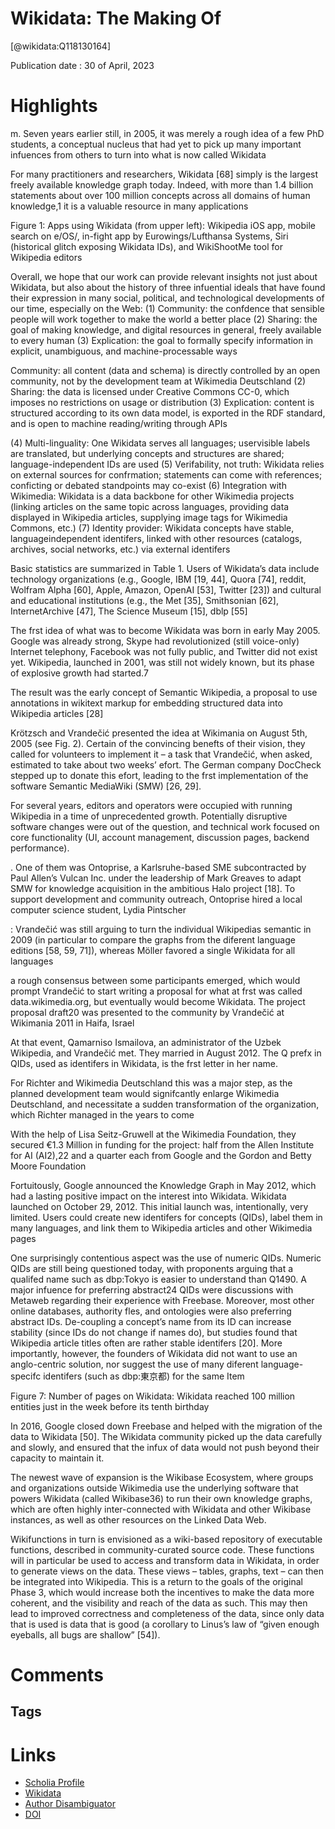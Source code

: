 
Wikidata: The Making Of
=======================
  
  [@wikidata:Q118130164]  
  
Publication date : 30 of April, 2023  

# Highlights

m. Seven years earlier still, in 2005,
it was merely a rough idea of a few PhD students, a conceptual
nucleus that had yet to pick up many important infuences from
others to turn into what is now called Wikidata 

For many practitioners and researchers, Wikidata [68] simply is the
largest freely available knowledge graph today. Indeed, with more
than 1.4 billion statements about over 100 million concepts across
all domains of human knowledge,1 it is a valuable resource in many
applications

Figure 1: Apps using Wikidata (from upper left): Wikipedia
iOS app, mobile search on e/OS/, in-fight app by Eurowings/Lufthansa Systems, Siri (historical glitch exposing
Wikidata IDs), and WikiShootMe tool for Wikipedia editors


Overall, we hope that our work can provide relevant insights not
just about Wikidata, but also about the history of three infuential
ideals that have found their expression in many social, political,
and technological developments of our time, especially on the Web:
(1) Community: the confdence that sensible people will work
together to make the world a better place
(2) Sharing: the goal of making knowledge, and digital resources
in general, freely available to every human
(3) Explication: the goal to formally specify information in explicit, unambiguous, and machine-processable ways

Community: all content (data and schema) is directly controlled by an open community, not by the development team
at Wikimedia Deutschland
(2) Sharing: the data is licensed under Creative Commons CC-0,
which imposes no restrictions on usage or distribution
(3) Explication: content is structured according to its own data
model, is exported in the RDF standard, and is open to machine reading/writing through APIs

(4) Multi-linguality: One Wikidata serves all languages; uservisible labels are translated, but underlying concepts and
structures are shared; language-independent IDs are used
(5) Verifability, not truth: Wikidata relies on external sources
for confrmation; statements can come with references; conficting or debated standpoints may co-exist
(6) Integration with Wikimedia: Wikidata is a data backbone for
other Wikimedia projects (linking articles on the same topic
across languages, providing data displayed in Wikipedia
articles, supplying image tags for Wikimedia Commons, etc.)
(7) Identity provider: Wikidata concepts have stable, languageindependent identifers, linked with other resources (catalogs, archives, social networks, etc.) via external identifers


Basic statistics are
summarized in Table 1. Users of Wikidata’s data include technology
organizations (e.g., Google, IBM [19, 44], Quora [74], reddit, Wolfram Alpha [60], Apple, Amazon, OpenAI [53], Twitter [23]) and
cultural and educational institutions (e.g., the Met [35], Smithsonian [62], InternetArchive [47], The Science Museum [15], dblp [55]

The frst idea of what was to become Wikidata was born in early
May 2005. Google was already strong, Skype had revolutionized
(still voice-only) Internet telephony, Facebook was not fully public,
and Twitter did not exist yet. Wikipedia, launched in 2001, was still
not widely known, but its phase of explosive growth had started.7

The result was the early concept of Semantic Wikipedia, a proposal to use annotations in wikitext markup for embedding structured data into Wikipedia articles [28]

Krötzsch and Vrandečić presented the idea at Wikimania on
August 5th, 2005 (see Fig. 2). Certain of the convincing benefts
of their vision, they called for volunteers to implement it – a task
that Vrandečić, when asked, estimated to take about two weeks’
efort. The German company DocCheck stepped up to donate this
efort, leading to the frst implementation of the software Semantic
MediaWiki (SMW) [26, 29].

For several years, editors and operators were occupied with
running Wikipedia in a time of unprecedented growth. Potentially
disruptive software changes were out of the question, and technical work focused on core functionality (UI, account management,
discussion pages, backend performance).

. One of them was Ontoprise, a Karlsruhe-based SME subcontracted by Paul
Allen’s Vulcan Inc. under the leadership of Mark Greaves to adapt
SMW for knowledge acquisition in the ambitious Halo project [18].
To support development and community outreach, Ontoprise hired
a local computer science student, Lydia Pintscher

: Vrandečić was
still arguing to turn the individual Wikipedias semantic in 2009
(in particular to compare the graphs from the diferent language
editions [58, 59, 71]), whereas Möller favored a single Wikidata for
all languages

a rough consensus between some
participants emerged, which would prompt Vrandečić to start writing a proposal for what at frst was called data.wikimedia.org, but
eventually would become Wikidata.
The project proposal draft20 was presented to the community
by Vrandečić at Wikimania 2011 in Haifa, Israel

At that event, Qamarniso Ismailova, an administrator of the Uzbek Wikipedia, and Vrandečić met. They married in August 2012. The Q prefx in QIDs, used as identifers in Wikidata, is the frst letter in her name.

For Richter and Wikimedia Deutschland this was a major step, as
the planned development team would signifcantly enlarge Wikimedia Deutschland, and necessitate a sudden transformation of the
organization, which Richter managed in the years to come 

With the help of Lisa Seitz-Gruwell at the Wikimedia Foundation,
they secured €1.3 Million in funding for the project: half from
the Allen Institute for AI (AI2),22 and a quarter each from Google
and the Gordon and Betty Moore Foundation

Fortuitously, Google announced the Knowledge Graph in May 2012,
which had a lasting positive impact on the interest into Wikidata.
Wikidata launched on October 29, 2012. This initial launch was,
intentionally, very limited. Users could create new identifers for
concepts (QIDs), label them in many languages, and link them to
Wikipedia articles and other Wikimedia pages


One surprisingly contentious aspect was the use of numeric
QIDs. Numeric QIDs are still being questioned today, with proponents arguing that a qualifed name such as dbp:Tokyo is easier to
understand than Q1490. A major infuence for preferring abstract24
QIDs were discussions with Metaweb regarding their experience
with Freebase. Moreover, most other online databases, authority
fles, and ontologies were also preferring abstract IDs. De-coupling
a concept’s name from its ID can increase stability (since IDs do
not change if names do), but studies found that Wikipedia article
titles often are rather stable identifers [20]. More importantly, however, the founders of Wikidata did not want to use an anglo-centric
solution, nor suggest the use of many diferent language-specifc
identifers (such as dbp:東京都) for the same Item

Figure 7: Number of pages on Wikidata: Wikidata reached
100 million entities just in the week before its tenth birthday

In 2016, Google closed down Freebase and helped with the migration of the data to Wikidata [50]. The Wikidata community picked
up the data carefully and slowly, and ensured that the infux of data
would not push beyond their capacity to maintain it.

The newest wave of expansion is the Wikibase Ecosystem, where
groups and organizations outside Wikimedia use the underlying
software that powers Wikidata (called Wikibase36) to run their own
knowledge graphs, which are often highly inter-connected with
Wikidata and other Wikibase instances, as well as other resources
on the Linked Data Web.

Wikifunctions in turn is envisioned as a wiki-based repository of
executable functions, described in community-curated source code.
These functions will in particular be used to access and transform
data in Wikidata, in order to generate views on the data. These
views – tables, graphs, text – can then be integrated into Wikipedia.
This is a return to the goals of the original Phase 3, which would
increase both the incentives to make the data more coherent, and
the visibility and reach of the data as such. This may then lead to
improved correctness and completeness of the data, since only data
that is used is data that is good (a corollary to Linus’s law of “given
enough eyeballs, all bugs are shallow” [54]).



# Comments

## Tags

# Links
  
 * [Scholia Profile](https://scholia.toolforge.org/work/Q118130164)  
 * [Wikidata](https://www.wikidata.org/wiki/Q118130164)  
 * [Author Disambiguator](https://author-disambiguator.toolforge.org/work_item_oauth.php?id=Q118130164&batch_id=&match=1&author_list_id=&doit=Get+author+links+for+work)  
 * [DOI](https://doi.org/10.1145/3543873.3585579)  
